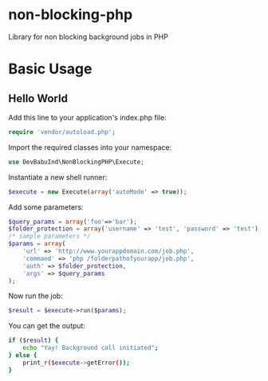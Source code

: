 non-blocking-php
================

Library for non blocking background jobs in PHP 

Basic Usage
===========

Hello World
-----------

Add this line to your application's index.php file:
```php
require 'vendor/autoload.php';
```

Import the required classes into your namespace:

```php
use DevBabuInd\NonBlockingPHP\Execute;
```

Instantiate a new shell runner:

```php
$execute = new Execute(array('autoMode' => true));
```

Add some parameters:

```php
$query_params = array('foo'=>'bar');
$folder_protection = array('username' => 'test', 'password' => 'test');
/* sample parameters */
$params = array(
    'url' => 'http://www.yourappdomain.com/job.php',
    'command' => 'php /folderpathofyourapp/job.php',
    'auth' => $folder_protection,
    'args' => $query_params
);
```

Now run the job:

```php
$result = $execute->run($params);
```

You can get the output:

```bash
if ($result) {
    echo "Yay! Background call initiated";
} else {
    print_r($execute->getError());
}
```
